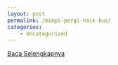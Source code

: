 ```yaml
---
layout: post
permalink: /mimpi-pergi-naik-bus/
categories:
    - Uncategorized
---
```


[Baca Selengkapnya](/09)